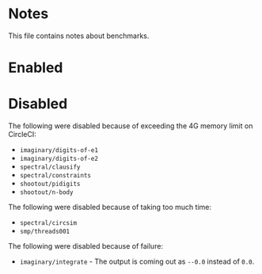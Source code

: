 # Notes

This file contains notes about benchmarks.

# Enabled


# Disabled

The following were disabled because of exceeding the 4G memory limit on CircleCI:

- `imaginary/digits-of-e1`
- `imaginary/digits-of-e2`
- `spectral/clausify`
- `spectral/constraints`
- `shootout/pidigits`
- `shootout/n-body`

The following were disabled because of taking too much time:

- `spectral/circsim`
- `smp/threads001`

The following were disabled because of failure:

- `imaginary/integrate` - The output is coming out as `--0.0` instead of `0.0`.
